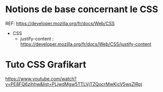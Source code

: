 # Notions de base concernant le CSS
REF: https://developer.mozilla.org/fr/docs/Web/CSS

* CSS
  * justify-content : https://developer.mozilla.org/fr/docs/Web/CSS/justify-content


# Tuto CSS Grafikart
https://www.youtube.com/watch?v=PE8FQ6zihhw&list=PLjwdMgw5TTLVjTZQocrMwKicV5wsZlRpj

